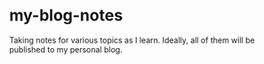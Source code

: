 # my-blog-notes
Taking notes for various topics as I learn. Ideally, all of them will be published to my personal blog.
